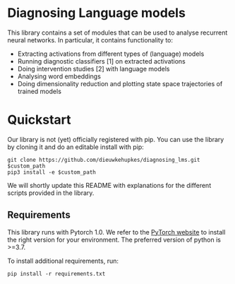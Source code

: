 # Diagnosing Language models

This library contains a set of modules that can be used to analyse recurrent neural networks.
In particular, it contains functionality to:
- Extracting activations from different types of (language) models
- Running diagnostic classifiers [1] on extracted activations
- Doing intervention studies [2] with language models
- Analysing word embeddings
- Doing dimensionality reduction and plotting state space trajectories of trained models

# Quickstart

Our library is not (yet) officially registered with pip. You can use the library by cloning it and do an editable install with pip:

```
git clone https://github.com/dieuwkehupkes/diagnosing_lms.git $custom_path
pip3 install -e $custom_path
```

We will shortly update this README with explanations for the different scripts provided in the library.


## Requirements

This library runs with Pytorch 1.0. We refer to the [PyTorch website](http://pytorch.org/) to install the right version for your environment.
The preferred version of python is >=3.7.

To install additional requirements, run:

`pip install -r requirements.txt`
